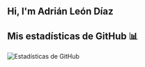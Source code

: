 ## Hi, I'm Adrián León Díaz

<!--
**AdrianLeonDiaz/AdrianLeonDiaz** is a ✨ _special_ ✨ repository because its `README.md` (this file) appears on your GitHub profile.

Here are some ideas to get you started:

- 🔭 I’m currently working on ...
- 🌱 I’m currently learning ...
- 👯 I’m looking to collaborate on ...
- 🤔 I’m looking for help with ...
- 💬 Ask me about ...
- 📫 How to reach me: ...
- 😄 Pronouns: ...
- ⚡ Fun fact: ...
-->

## Mis estadísticas de GitHub 📊
![Estadísticas de GitHub](https://github-readme-stats.vercel.app/api?username=juanperez&show_icons=true&count_private=true&hide=prs&theme=radical)




